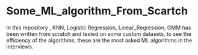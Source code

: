 # Some_ML_algorithm_From_Scartch
In this repository , KNN, Logistic Regression, Linear_Regression, GMM has been written from scratch and tested on some custom datasets, to see the efficiency of the algorithms, these are the most asked ML algorithms in the interviews.
